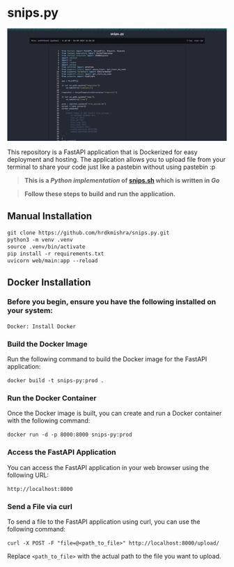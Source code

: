 # snips.py

![image](images\2023-09-04_16-50.png)

This repository is a FastAPI application that is Dockerized for easy deployment and hosting. The application allows you to upload file from your terminal to share your code just like a pastebin without using pastebin :p

>**This is a *Python implementation* of [snips.sh](https://github.com/robherley/snips.sh/) which is written in *Go***

>**Follow these steps to build and run the application.**

## Manual Installation

```
git clone https://github.com/hrdkmishra/snips.py.git
python3 -m venv .venv
source .venv/bin/activate
pip install -r requirements.txt
uvicorn web/main:app --reload
```


## Docker Installation

### Before you begin, ensure you have the following installed on your system:

`Docker: Install Docker`

### Build the Docker Image
Run the following command to build the Docker image for the FastAPI application:

`docker build -t snips-py:prod .`

### Run the Docker Container
Once the Docker image is built, you can create and run a Docker container with the following command:

`docker run -d -p 8000:8000 snips-py:prod`

### Access the FastAPI Application
You can access the FastAPI application in your web browser using the following URL:

`http://localhost:8000`

### Send a File via curl
To send a file to the FastAPI application using curl, you can use the following command:

`curl -X POST -F "file=@<path_to_file>" http://localhost:8000/upload/`

Replace `<path_to_file>` with the actual path to the file you want to upload.

